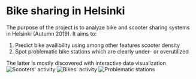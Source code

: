 # Bike sharing in Helsinki
The purpose of the project is to analyze bike and scooter sharing systems in Helsinki (Autumn 2019).
It aims to:

1. Predict bike availibility using among other features scooter density
2. Spot problematic bike stations which are clearly under- or overutilized

The latter is mostly discovered with interactive data visualization
![Scooters' activity](/Users/anastasia/UH/Intro_DS/project/pics/scooters.png)
![Bikes' activity](/Users/anastasia/UH/Intro_DS/project/pics/bikes.png)
![Problematic stations](/Users/anastasia/UH/Intro_DS/project/pics/probl_st.png)
